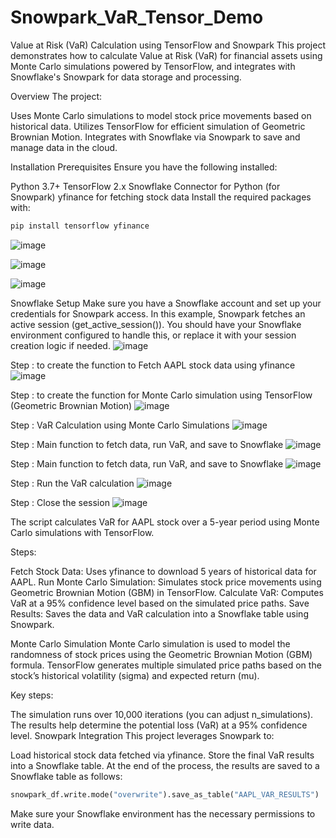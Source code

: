 # Snowpark_VaR_Tensor_Demo

Value at Risk (VaR) Calculation using TensorFlow and Snowpark
This project demonstrates how to calculate Value at Risk (VaR) for financial assets using Monte Carlo simulations powered by TensorFlow, and integrates with Snowflake's Snowpark for data storage and processing.

Overview
The project:

Uses Monte Carlo simulations to model stock price movements based on historical data.
Utilizes TensorFlow for efficient simulation of Geometric Brownian Motion.
Integrates with Snowflake via Snowpark to save and manage data in the cloud.

Installation
Prerequisites
Ensure you have the following installed:

Python 3.7+
TensorFlow 2.x
Snowflake Connector for Python (for Snowpark)
yfinance for fetching stock data
Install the required packages with:


```Python
pip install tensorflow yfinance
````
![image](https://github.com/user-attachments/assets/4abfec41-073c-4fc3-aae6-5f68ecd77f5e)

![image](https://github.com/user-attachments/assets/8facffce-ffff-4985-b47c-41f02d55b8d0)

![image](https://github.com/user-attachments/assets/f3e53415-2c38-4932-b06b-a0ee2cf4fe38)

Snowflake Setup
Make sure you have a Snowflake account and set up your credentials for Snowpark access.
In this example, Snowpark fetches an active session (get_active_session()). You should have your Snowflake environment configured to handle this, or replace it with your session creation logic if needed.
![image](https://github.com/user-attachments/assets/39a8d3a4-0ccb-4dd6-9c3d-7bb71e183f18)

Step : to create the function to Fetch AAPL stock data using yfinance
![image](https://github.com/user-attachments/assets/51472a07-6e99-4927-b34b-67c5d62d9af3)

Step : to create the function for Monte Carlo simulation using TensorFlow (Geometric Brownian Motion)
![image](https://github.com/user-attachments/assets/2bf08cfb-70db-4b46-8b73-751fb1d73016)

Step : VaR Calculation using Monte Carlo Simulations
![image](https://github.com/user-attachments/assets/977e2d79-7803-44b2-b0b2-6a71c6ebb7fe)

Step : Main function to fetch data, run VaR, and save to Snowflake
![image](https://github.com/user-attachments/assets/941bdd32-ae26-4976-861f-98a0bfe24899)

Step : Main function to fetch data, run VaR, and save to Snowflake
![image](https://github.com/user-attachments/assets/be5a5430-cf09-407c-a4ba-3cd718749992)

Step : Run the VaR calculation
![image](https://github.com/user-attachments/assets/3ebe6c14-3e37-44c2-8866-ad251cdb5fe0)

Step : Close the session
![image](https://github.com/user-attachments/assets/254daf5b-8b4a-4f3a-a3ca-56de534b1d65)

The script calculates VaR for AAPL stock over a 5-year period using Monte Carlo simulations with TensorFlow.

Steps:

Fetch Stock Data: Uses yfinance to download 5 years of historical data for AAPL.
Run Monte Carlo Simulation: Simulates stock price movements using Geometric Brownian Motion (GBM) in TensorFlow.
Calculate VaR: Computes VaR at a 95% confidence level based on the simulated price paths.
Save Results: Saves the data and VaR calculation into a Snowflake table using Snowpark.

Monte Carlo Simulation
Monte Carlo simulation is used to model the randomness of stock prices using the Geometric Brownian Motion (GBM) formula. TensorFlow generates multiple simulated price paths based on the stock’s historical volatility (sigma) and expected return (mu).

Key steps:

The simulation runs over 10,000 iterations (you can adjust n_simulations).
The results help determine the potential loss (VaR) at a 95% confidence level.
Snowpark Integration
This project leverages Snowpark to:

Load historical stock data fetched via yfinance.
Store the final VaR results into a Snowflake table.
At the end of the process, the results are saved to a Snowflake table as follows:

```python
snowpark_df.write.mode("overwrite").save_as_table("AAPL_VAR_RESULTS")
```
Make sure your Snowflake environment has the necessary permissions to write data.
